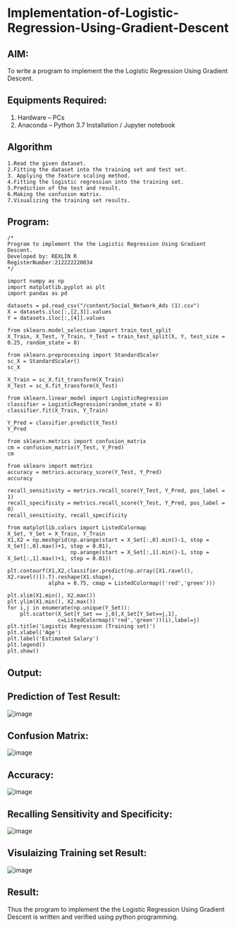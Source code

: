 # Implementation-of-Logistic-Regression-Using-Gradient-Descent

## AIM:
To write a program to implement the the Logistic Regression Using Gradient Descent.

## Equipments Required:
1. Hardware – PCs
2. Anaconda – Python 3.7 Installation / Jupyter notebook

## Algorithm
```
1.Read the given dataset. 
2.Fitting the dataset into the training set and test set. 
3. Applying the feature scaling method.
4.Fitting the logistic regression into the training set.
5.Prediction of the test and result.
6.Making the confusion matrix.
7.Visualizing the training set results.
```
## Program:
```
/*
Program to implement the the Logistic Regression Using Gradient Descent.
Developed by: REXLIN R
RegisterNumber:212222220034
*/
```
```
import numpy as np
import matplotlib.pyplot as plt
import pandas as pd

datasets = pd.read_csv("/content/Social_Network_Ads (1).csv")
X = datasets.iloc[:,[2,3]].values
Y = datasets.iloc[:,[4]].values

from sklearn.model_selection import train_test_split
X_Train, X_Test, Y_Train, Y_Test = train_test_split(X, Y, test_size = 0.25, random_state = 0)

from sklearn.preprocessing import StandardScaler
sc_X = StandardScaler()
sc_X

X_Train = sc_X.fit_transform(X_Train)
X_Test = sc_X.fit_transform(X_Test)

from sklearn.linear_model import LogisticRegression
classifier = LogisticRegression(random_state = 0)
classifier.fit(X_Train, Y_Train)

Y_Pred = classifier.predict(X_Test)
Y_Pred

from sklearn.metrics import confusion_matrix
cm = confusion_matrix(Y_Test, Y_Pred)
cm

from sklearn import metrics
accuracy = metrics.accuracy_score(Y_Test, Y_Pred)
accuracy

recall_sensitivity = metrics.recall_score(Y_Test, Y_Pred, pos_label = 1)
recall_specificity = metrics.recall_score(Y_Test, Y_Pred, pos_label = 0)
recall_sensitivity, recall_specificity

from matplotlib.colors import ListedColormap
X_Set, Y_Set = X_Train, Y_Train
X1,X2 = np.meshgrid(np.arange(start = X_Set[:,0].min()-1, stop = X_Set[:,0].max()+1, step = 0.01), 
                    np.arange(start = X_Set[:,1].min()-1, stop = X_Set[:,1].max()+1, step = 0.01))

plt.contourf(X1,X2,classifier.predict(np.array([X1.ravel(),
X2.ravel()]).T).reshape(X1.shape),
             alpha = 0.75, cmap = ListedColormap(('red','green')))

plt.xlim(X1.min(), X2.max())
plt.ylim(X1.min(), X2.max())
for i,j in enumerate(np.unique(Y_Set)):
    plt.scatter(X_Set[Y_Set == j,0],X_Set[Y_Set==j,1],
                c=ListedColormap(('red','green'))(i),label=j)
plt.title('Logistic Regression (Training set)')
plt.xlabel('Age')
plt.label('Estimated Salary')
plt.legend()
plt.show()
```

## Output:

## Prediction of Test Result:
![image](https://github.com/rexlinrajan2004/-Implementation-of-Logistic-Regression-Using-Gradient-Descent/assets/119406566/cf0166ea-03a8-4dcb-87d5-a6822c809b1f)

## Confusion Matrix:
![image](https://github.com/rexlinrajan2004/-Implementation-of-Logistic-Regression-Using-Gradient-Descent/assets/119406566/275fb7af-ffda-4447-9c70-aea218a52eb7)

## Accuracy:
![image](https://github.com/rexlinrajan2004/-Implementation-of-Logistic-Regression-Using-Gradient-Descent/assets/119406566/389422dc-5d32-40b8-924d-4558284a399d)

## Recalling Sensitivity and Specificity:
![image](https://github.com/rexlinrajan2004/-Implementation-of-Logistic-Regression-Using-Gradient-Descent/assets/119406566/321e23bf-d260-4162-8c18-2778da3624b3)

## Visulaizing Training set Result:
![image](https://github.com/rexlinrajan2004/-Implementation-of-Logistic-Regression-Using-Gradient-Descent/assets/119406566/a5db27de-15db-4f82-b6c2-3e2ba707ee5c)


## Result:
Thus the program to implement the the Logistic Regression Using Gradient Descent is written and verified using python programming.

